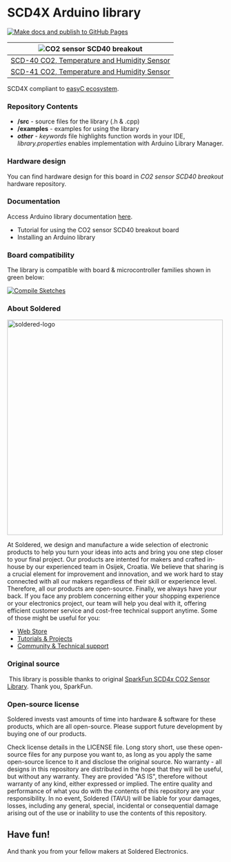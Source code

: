 # SCD4X Arduino library

[![Make docs and publish to GitHub Pages](https://github.com/SolderedElectronics/Soldered-SCD-4X-Arduino-Library/actions/workflows/make_docs.yml/badge.svg?branch=dev)](https://github.com/SolderedElectronics/Soldered-SCD-4X-Arduino-Library/actions/workflows/make_docs.yml)

| ![CO2 sensor SCD40 breakout](https://upload.wikimedia.org/wikipedia/commons/8/8f/Example_image.svg) |
| :---------------------------------------------------------------------------------------------: |
| [SCD-40 CO2, Temperature and Humidity Sensor ](https://www.solde.red/333191)                                                            |
| [SCD-41 CO2, Temperature and Humidity Sensor ](https://www.solde.red/333220)                                                            |

SCD4X compliant to [easyC ecosystem](https://www.soldered.com/en/easyC). 

### Repository Contents
- **/src** - source files for the library (.h & .cpp)
- **/examples** - examples for using the library
- ***other*** - *keywords* file highlights function words in your IDE, *library.properties* enables implementation with Arduino Library Manager.

### Hardware design
You can find hardware design for this board in *CO2 sensor SCD40 breakout* hardware repository.

### Documentation

Access Arduino library documentation [here](https://SolderedElectronics.github.io/Soldered-SCD-4X-Arduino-Library/).

- Tutorial for using the CO2 sensor SCD40 breakout board
- Installing an Arduino library

### Board compatibility

The library is compatible with board & microcontroller families shown in green below: 

[![Compile Sketches](http://github-actions.40ants.com/SolderedElectronics/Soldered-SCD-4X-Arduino-Library/matrix.svg?branch=dev&only=Compile%20Sketches)](https://github.com/SolderedElectronics/Soldered-SCD-4X-Arduino-Library/actions/workflows/compile_test.yml)


### About Soldered
<img src="https://raw.githubusercontent.com/e-radionicacom/Soldered-Generic-Arduino-Library/dev/extras/Soldered-logo-color.png" alt="soldered-logo" width="500"/>

At Soldered, we design and manufacture a wide selection of electronic products to help you turn your ideas into acts and bring you one step closer to your final project. Our products are intented for makers and crafted in-house by our experienced team in Osijek, Croatia. We believe that sharing is a crucial element for improvement and innovation, and we work hard to stay connected with all our makers regardless of their skill or experience level. Therefore, all our products are open-source. Finally, we always have your back. If you face any problem concerning either your shopping experience or your electronics project, our team will help you deal with it, offering efficient customer service and cost-free technical support anytime. Some of those might be useful for you:

- [Web Store](https://www.soldered.com/shop)
- [Tutorials & Projects](https://soldered.com/learn)
- [Community & Technical support](https://soldered.com/community)


### Original source
​
This library is possible thanks to original [SparkFun SCD4x CO2 Sensor Library](https://github.com/sparkfun/SparkFun_SCD4x_Arduino_Library). Thank you, SparkFun. 


### Open-source license
Soldered invests vast amounts of time into hardware & software for these products, which are all open-source. Please support future development by buying one of our products. 

Check license details in the LICENSE file. Long story short, use these open-source files for any purpose you want to, as long as you apply the same open-source licence to it and disclose the original source. No warranty - all designs in this repository are distributed in the hope that they will be useful, but without any warranty. They are provided "AS IS", therefore without warranty of any kind, either expressed or implied. The entire quality and performance of what you do with the contents of this repository are your responsibility. In no event, Soldered (TAVU) will be liable for your damages, losses, including any general, special, incidental or consequential damage arising out of the use or inability to use the contents of this repository. 

## Have fun! 
And thank you from your fellow makers at Soldered Electronics.
